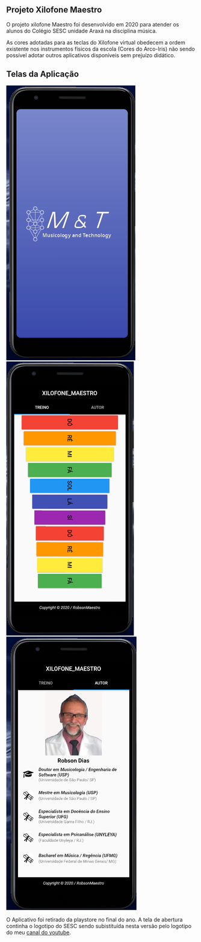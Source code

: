 ## Projeto Xilofone Maestro
 O projeto xilofone Maestro foi desenvolvido em 2020 para atender os alunos do Colégio SESC unidade Araxá na disciplina música.

 As cores adotadas para as teclas do Xilofone virtual obedecem a ordem existente nos instrumentos físicos da escola (Cores do Arco-Iris) não sendo possível adotar outros aplicativos disponíveis sem prejuízo didático.
 ## Telas da Aplicação
 ![](assets/images/splash.png)
 ![](assets/images/treino.png)
 ![](assets/images/sobre.png)


 O Aplicativo foi retirado da playstore no final do ano. A tela de abertura continha o logotipo do SESC sendo subistituída nesta versão pelo logotipo do meu [canal do youtube](https://www.youtube.com/channel/UCOaYIlm1AaY4ErmcxeCRzOA).
